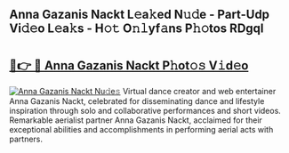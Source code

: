 ## Anna Gazanis Nackt L𝚎a𝚔ed N𝚞𝚍e - Part-Udp Vi𝚍𝚎o L𝚎a𝚔s - H𝚘𝚝 O𝚗𝚕yf𝚊ns P𝚑𝚘tos RDgql

# <h2><a href="http://kf0hza.oniu.top/?m=Anna+Gazanis+Nackt">🔗👉 🔴 Anna Gazanis Nackt P𝚑ot𝚘𝚜 V𝚒d𝚎o</a></h2>

[![Anna Gazanis Nackt Nu𝚍e𝚜](https://i.imgur.com/0qMVB7G.gif)](http://kf0hza.oniu.top/?m=Anna+Gazanis+Nackt)
Virtual dance creator and web entertainer Anna Gazanis Nackt, celebrated for disseminating dance and lifestyle inspiration through solo and collaborative performances and short videos. Remarkable aerialist partner Anna Gazanis Nackt, acclaimed for their exceptional abilities and accomplishments in performing aerial acts with partners.  
